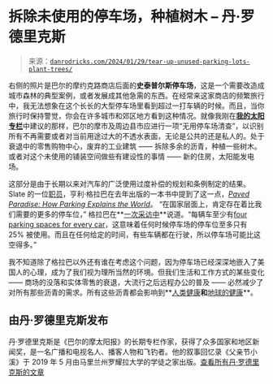 <!--yml

category: 未分类

date: 2024-05-27 15:20:32

-->

# 拆除未使用的停车场，种植树木 – 丹·罗德里克斯

> 来源：[`danrodricks.com/2024/01/29/tear-up-unused-parking-lots-plant-trees/`](https://danrodricks.com/2024/01/29/tear-up-unused-parking-lots-plant-trees/)

右侧的照片是巴尔的摩约克路商店后面的**史泰普尔斯停车场**，这是一个需要改造成城市森林的典型案例，或者发展成其他急需的东西。在经常来这家商店的频繁旅行中，我无法想象在这个长长的大型停车场里看到超过一打车辆的时候。而且，当你旅行时保持警觉，你会在许多城市和郊区地方看到这种情况。就像我刚在[**我的太阳**](https://www.baltimoresun.com/2024/01/26/dan-rodricks-taylor-swift/) [**专栏**](https://www.baltimoresun.com/2024/01/26/dan-rodricks-taylor-swift/)中建议的那样，巴尔的摩市及周边县市应进行一项“无用停车场清查”，以识别所有不再需要或者对当前用途过大的不透水表面，无论是公共的还是私人的。处于衰退中的零售购物中心，废弃的工业建筑 —— 拆除多余的沥青，种植一些树木。或者对这个未使用的铺装空间做些有建设性的事情 —— 新的住房，太阳能发电场。

这部分是由于长期以来对汽车的广泛使用过度补偿的规划和条例制定的结果。 Slate 的一位[职员](https://slate.com/author/henry-grabar)，亨利·格拉巴在去年出版的一本书中提到了这一点，[*Paved Paradise: How Parking Explains the World*](https://bookshop.org/p/books/paved-paradise-how-parking-explains-the-world-henry-grabar/18727296?gclid=Cj0KCQjw3a2iBhCFARIsAD4jQB2l7xteDcNE8TNeMrWKJX3v-O9ve8ptpT35hMcnccBLCK9GKj8KJksaAgqNEALw_wcB)。 “在国家层面上，肯定存在着比我们需要的更多的停车位，” 格拉巴在**[一次采访中](https://www.vox.com/23712664/parking-lots-urban-planning-cities-housing)**说道。“每辆车至少有[four parking spaces for every car](https://www.vox.com/a/new-economy-future/cars-cities-technologies)，这意味着任何时候停车场的停车位至多只有 25% 被使用。而且在任何给定的时间，有些车辆都在行驶，所以停车场可能比这空得多。”

我不知道除了格拉巴以外还有谁在考虑这个问题，因为停车场已经深深地嵌入了美国人的心理，成为了我们视为理所当然的环境。但我们生活和工作方式的某些变化 —— 商场的没落和实体零售的衰退，大流行之后远程办公的普及 —— 必然减少了对所有那些沥青的需求。所有这些沥青都会影响到**[人类健康](https://www.wbur.org/news/2022/10/24/northeast-boston-asphalt-pavement-cooling-strategies)**和**[地球的健康](https://www.reuters.com/graphics/CLIMATE-CHANGE/URBAN-HEAT/zgpormdkevd/)**。

## 由**丹·罗德里克斯**发布

丹·罗德里克斯是《巴尔的摩太阳报》的长期专栏作家，获得了众多国家和地区新闻奖，是一名广播和电视名人、播客人物和飞钓者。他的叙事回忆录《父亲节小溪》于 2019 年 5 月由马里兰州罗耀拉大学的学徒之家出版。[查看所有丹·罗德里克斯的文章](https://danrodricks.com/author/danieljohnrodricks/)
